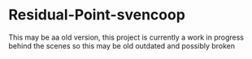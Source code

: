 # Residual-Point-svencoop

This may be aa old version, this project is currently a work in progress behind the scenes so this may be old outdated and possibly broken
